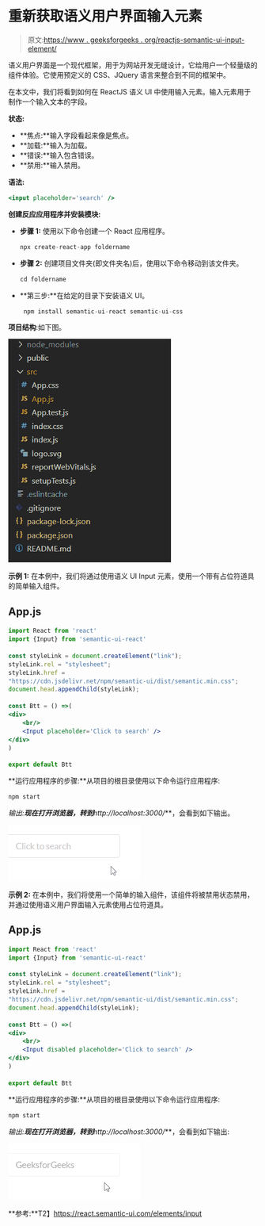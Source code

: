 # 重新获取语义用户界面输入元素

> 原文:[https://www . geeksforgeeks . org/reactjs-semantic-ui-input-element/](https://www.geeksforgeeks.org/reactjs-semantic-ui-input-element/)

语义用户界面是一个现代框架，用于为网站开发无缝设计，它给用户一个轻量级的组件体验。它使用预定义的 CSS、JQuery 语言来整合到不同的框架中。

在本文中，我们将看到如何在 ReactJS 语义 UI 中使用输入元素。输入元素用于制作一个输入文本的字段。

**状态:**

*   **焦点:**输入字段看起来像是焦点。
*   **加载:**输入为加载。
*   **错误:**输入包含错误。
*   **禁用:**输入禁用。

**语法:**

```jsx
<input placeholder='search' />
```

**创建反应应用程序并安装模块:**

*   **步骤 1:** 使用以下命令创建一个 React 应用程序。

    ```jsx
    npx create-react-app foldername
    ```

*   **步骤 2:** 创建项目文件夹(即文件夹名)后，使用以下命令移动到该文件夹。

    ```jsx
    cd foldername
    ```

*   **第三步:**在给定的目录下安装语义 UI。

    ```jsx
     npm install semantic-ui-react semantic-ui-css
    ```

**项目结构**:如下图。

![](img/f04ae0d8b722a9fff0bd9bd138b29c23.png)

**示例 1:** 在本例中，我们将通过使用语义 UI Input 元素，使用一个带有占位符道具的简单输入组件。

## App.js

```jsx
import React from 'react'
import {Input} from 'semantic-ui-react'

const styleLink = document.createElement("link");
styleLink.rel = "stylesheet";
styleLink.href = 
"https://cdn.jsdelivr.net/npm/semantic-ui/dist/semantic.min.css";
document.head.appendChild(styleLink);

const Btt = () =>( 
<div>
    <br/>
    <Input placeholder='Click to search' />
</div>
)

export default Btt    
```

**运行应用程序的步骤:**从项目的根目录使用以下命令运行应用程序:

```jsx
npm start
```

**输出:**现在打开浏览器，转到***http://localhost:3000/***，会看到如下输出。

![](img/9bab88608d068ca8a9afb6592652239b.png)

**示例 2:** 在本例中，我们将使用一个简单的输入组件，该组件将被禁用状态禁用，并通过使用语义用户界面输入元素使用占位符道具。

## App.js

```jsx
import React from 'react'
import {Input} from 'semantic-ui-react'

const styleLink = document.createElement("link");
styleLink.rel = "stylesheet";
styleLink.href = 
"https://cdn.jsdelivr.net/npm/semantic-ui/dist/semantic.min.css";
document.head.appendChild(styleLink);

const Btt = () =>( 
<div>
    <br/>
    <Input disabled placeholder='Click to search' />
</div>
)

export default Btt    
```

**运行应用程序的步骤:**从项目的根目录使用以下命令运行应用程序:

```jsx
npm start
```

**输出:**现在打开浏览器，转到***http://localhost:3000/***，会看到如下输出:

![](img/4f2cf597da4902fb8ace90db2afa8498.png)

**参考:**T2】https://react.semantic-ui.com/elements/input